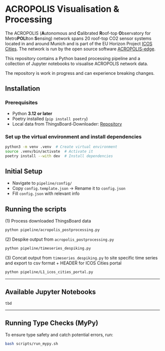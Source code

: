 # ACROPOLIS Visualisation & Processing

The ACROPOLIS (**A**utonomous and **C**alibrated **R**oof-top **O**bservatory for Metro**POLI**ton **S**ensing) network spans 20 roof-top CO2 sensor systems located in and around Munich and is part of the EU Horizon Project [ICOS Cities](https://www.icos-cp.eu/projects/icos-cities). The network is run by the open source software [ACROPOLIS-edge](https://github.com/tum-esm/ACROPOLIS-edge).

This repository contains a Python based processing pipeline and a collection of Jupyter notebooks to visualise ACROPOLIS network data.

The repository is work in progress and can experience breaking changes.

## Installation

### **Prerequisites**

- Python **3.12 or later**
- Poetry installed (`pip install poetry`)
- Local data from ThingsBoard-Downloader: [Repository](https://github.com/tum-esm/ThingsBoard-Downloader)

### **Set up the virtual environment and install dependencies**

```bash
python3 -m venv .venv  # Create virtual environment
source .venv/bin/activate  # Activate it
poetry install --with dev  # Install dependencies
```

## Initial Setup

- Navigate to `pipeline/config/`
- Copy `config.template.json` → Rename it to `config.json`
- Fill `config.json` with relevant info

## Running the scripts

(1) Process downloaded ThingsBoard data

```bash
python pipeline/acropolis_postprocessing.py
```

(2) Despike output from `acropolis_postprocessing.py`

```bash
python pipeline/timeseries_despiking.py
```

(3) Concat output from `timeseries_despiking.py` to site specific time series and export to csv format + HEADER for ICOS Cities portal

```bash
python pipeline/L1_icos_cities_portal.py
```

---

## Available Jupyter Notebooks

```
tbd
```

---

## Running Type Checks (MyPy)

To ensure type safety and catch potential errors, run:

```bash
bash scripts/run_mypy.sh
```
